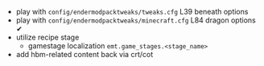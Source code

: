 - play with `config/endermodpacktweaks/tweaks.cfg` L39 beneath options
- play with `config/endermodpacktweaks/minecraft.cfg` L84 dragon options ✔
- utilize recipe stage
  - gamestage localization `emt.game_stages.<stage_name>`
- add hbm-related content back via crt/cot
